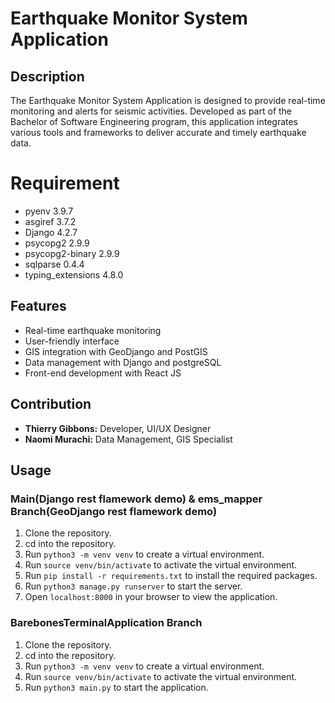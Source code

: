 # Earthquake Monitor System Application

## Description
The Earthquake Monitor System Application is designed to provide real-time monitoring and alerts for seismic activities. Developed as part of the Bachelor of Software Engineering program, this application integrates various tools and frameworks to deliver accurate and timely earthquake data.

# Requirement
- pyenv 3.9.7
- asgiref 3.7.2
- Django 4.2.7
- psycopg2 2.9.9
- psycopg2-binary 2.9.9
- sqlparse 0.4.4
- typing_extensions 4.8.0

## Features
- Real-time earthquake monitoring
- User-friendly interface
- GIS integration with GeoDjango and PostGIS
- Data management with Django and postgreSQL
- Front-end development with React JS

## Contribution
- **Thierry Gibbons:** Developer, UI/UX Designer
- **Naomi Murachi:** Data Management, GIS Specialist

## Usage
### Main(Django rest flamework demo) & ems_mapper Branch(GeoDjango rest flamework demo)
1. Clone the repository.
2. cd into the repository.
3. Run `python3 -m venv venv` to create a virtual environment.
4. Run `source venv/bin/activate` to activate the virtual environment.
5. Run `pip install -r requirements.txt` to install the required packages.
6. Run `python3 manage.py runserver` to start the server.
7. Open `localhost:8000` in your browser to view the application.

### BarebonesTerminalApplication Branch
1. Clone the repository.
2. cd into the repository.
3. Run `python3 -m venv venv` to create a virtual environment.
4. Run `source venv/bin/activate` to activate the virtual environment.
5. Run `python3 main.py` to start the application.
